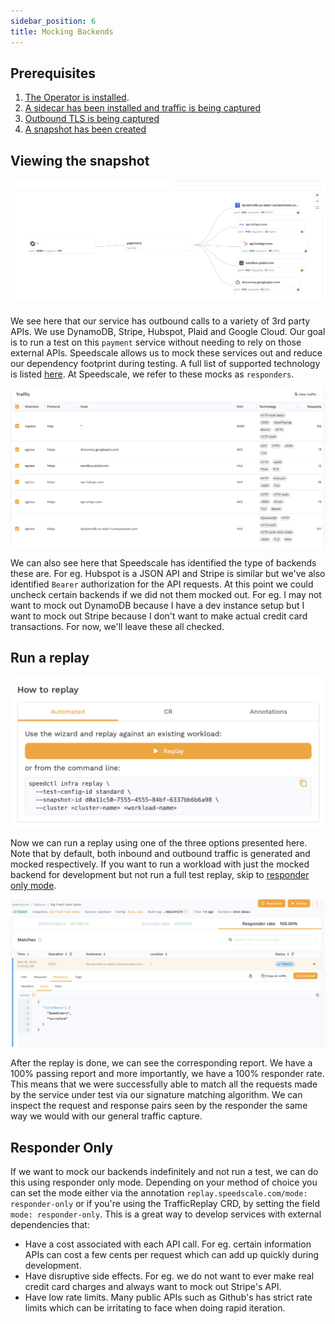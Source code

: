 ```yaml
---
sidebar_position: 6
title: Mocking Backends
---
```


## Prerequisites
1. [The Operator is installed](../quick-start.md).
2. [A sidecar has been installed and traffic is being captured](/setup/sidecar/install/)
3. [Outbound TLS is being captured](./tls.md)
4. [A snapshot has been created](./creating-a-snapshot.md)

## Viewing the snapshot

![Service Map](./responders/map.png)

We see here that our service has outbound calls to a variety of 3rd party APIs. We use DynamoDB, Stripe, Hubspot, Plaid and Google Cloud. Our goal is to run a test on this `payment` service without needing to rely on those external APIs. Speedscale allows us to mock these services out and reduce our dependency footprint during testing. A full list of supported technology is listed [here](../reference/technology-support.md). At Speedscale, we refer to these mocks as `responders`.

![List](./responders/table.png)

We can also see here that Speedscale has identified the type of backends these are. For eg. Hubspot is a JSON API and Stripe is similar but we've also identified `Bearer` authorization for the API requests. At this point we could uncheck certain backends if we did not them mocked out. For eg. I may not want to mock out DynamoDB because I have a dev instance setup but I want to mock out Stripe because I don't want to make actual credit card transactions. For now, we'll leave these all checked.

## Run a replay

![Replay](./responders/replay.png)

Now we can run a replay using one of the three options presented here. Note that by default, both inbound and outbound traffic is generated and mocked respectively. If you want to run a workload with just the mocked backend for development but not run a full test replay, skip to [responder only mode](#responder-only).

![Report](./responders/report.png)

After the replay is done, we can see the corresponding report. We have a 100% passing report and more importantly, we have a 100% responder rate. This means that we were successfully able to match all the requests made by the service under test via our signature matching algorithm. We can inspect the request and response pairs seen by the responder the same way we would with our general traffic capture.

## Responder Only

If we want to mock our backends indefinitely and not run a test, we can do this using responder only mode. Depending on your method of choice you can set the mode either via the annotation `replay.speedscale.com/mode: responder-only` or if you're using the TrafficReplay CRD, by setting the field `mode: responder-only`. This is a great way to develop services with external dependencies that:

* Have a cost associated with each API call. For eg. certain information APIs can cost a few cents per request which can add up quickly during development.
* Have disruptive side effects. For eg. we do not want to ever make real credit card charges and always want to mock out Stripe's API.
* Have low rate limits. Many public APIs such as Github's has strict rate limits which can be irritating to face when doing rapid iteration.
